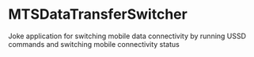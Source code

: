 # MTSDataTransferSwitcher
Joke application for switching mobile data connectivity by running USSD commands and switching mobile connectivity status
